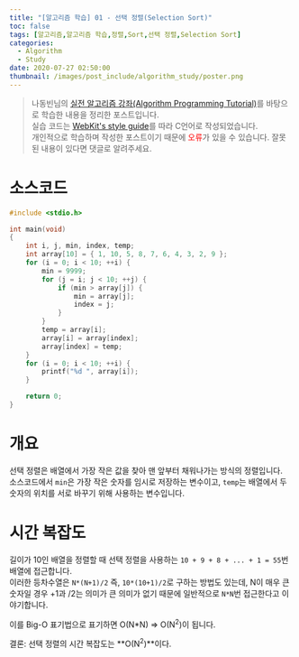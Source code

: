 ```yaml
---
title: "[알고리즘 학습] 01 - 선택 정렬(Selection Sort)"
toc: false
tags: [알고리즘,알고리즘 학습,정렬,Sort,선택 정렬,Selection Sort]
categories:
  - Algorithm
  - Study
date: 2020-07-27 02:50:00
thumbnail: /images/post_include/algorithm_study/poster.png
---
```

> 나동빈님의 [실전 알고리즘 강좌(Algorithm Programming Tutorial)](https://www.youtube.com/playlist?list=PLRx0vPvlEmdDHxCvAQS1_6XV4deOwfVrz)를 바탕으로 학습한 내용을 정리한 포스트입니다.  
> 실습 코드는 [WebKit's style guide](https://webkit.org/code-style-guidelines/)를 따라 C언어로 작성되었습니다.   
> 개인적으로 학습하며 작성한 포스트이기 때문에 <font color='red'>오류</font>가 있을 수 있습니다. 잘못된 내용이 있다면 댓글로 알려주세요.  

# 소스코드
```c
#include <stdio.h>

int main(void)
{
    int i, j, min, index, temp;
    int array[10] = { 1, 10, 5, 8, 7, 6, 4, 3, 2, 9 };
    for (i = 0; i < 10; ++i) {
        min = 9999;
        for (j = i; j < 10; ++j) {
            if (min > array[j]) {
                min = array[j];
                index = j;
            }
        }
        temp = array[i];
        array[i] = array[index];
        array[index] = temp;
    }
    for (i = 0; i < 10; ++i) {
        printf("%d ", array[i]);
    }

    return 0;
}
```

# 개요
선택 정렬은 배열에서 가장 작은 값을 찾아 맨 앞부터 채워나가는 방식의 정렬입니다.  
소스코드에서 `min`은 가장 작은 숫자를 임시로 저장하는 변수이고, `temp`는 배열에서 두 숫자의 위치를 서로 바꾸기 위해 사용하는 변수입니다.

# 시간 복잡도
길이가 10인 배열을 정렬할 때 선택 정렬을 사용하는 `10 + 9 + 8 + ... + 1 = 55`번 배열에 접근합니다.  
이러한 등차수열은 `N*(N+1)/2` 즉, `10*(10+1)/2`로 구하는 방법도 있는데, N이 매우 큰 숫자일 경우 +1과 /2는 의미가 큰 의미가 없기 때문에 일반적으로 `N*N`번 접근한다고 이야기합니다.

이를 Big-O 표기법으로 표기하면 O(N*N) => O(N<sup>2</sup>)이 됩니다.

결론: 선택 정렬의 시간 복잡도는 **O(N<sup>2</sup>)**이다.